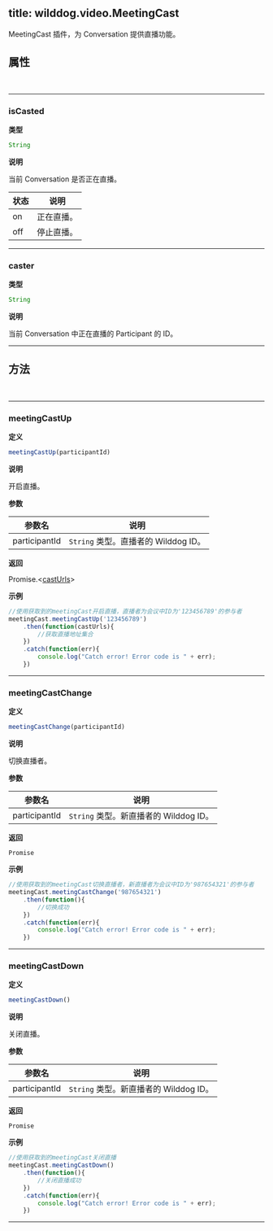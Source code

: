 ﻿
title: wilddog.video.MeetingCast
---

MeetingCast 插件，为 Conversation 提供直播功能。

## 属性

</br>

---

### isCasted

**类型**

```js
String
```

**说明**

当前 Conversation 是否正在直播。

| 状态 | 说明 |
|---|---|
| on | 正在直播。 |
| off | 停止直播。 |

---

### caster

**类型**

```js
String
```

**说明**

当前 Conversation 中正在直播的 Participant 的 ID。

---

## 方法

</br>

---

### meetingCastUp

**定义**

```js
meetingCastUp(participantId)
```

**说明**

开启直播。

**参数**

| 参数名 | 说明 |
|---|---|
| participantId | `String` 类型。直播者的 Wilddog ID。 |

**返回**

Promise.<[castUrls](/api/video/web/api.html#castUrls)>

**示例**

```js
//使用获取到的meetingCast开启直播，直播者为会议中ID为'123456789'的参与者
meetingCast.meetingCastUp('123456789')
    .then(function(castUrls){
        //获取直播地址集合
    })
    .catch(function(err){
        console.log("Catch error! Error code is " + err);
    })
```

---

### meetingCastChange

**定义**

```js
meetingCastChange(participantId)
```

**说明**

切换直播者。

**参数**

| 参数名 | 说明 |
|---|---|
| participantId | `String` 类型。新直播者的 Wilddog ID。 |

**返回**

`Promise`

**示例**

```js
//使用获取到的meetingCast切换直播者，新直播者为会议中ID为'987654321'的参与者
meetingCast.meetingCastChange('987654321')
    .then(function(){
        //切换成功
    })
    .catch(function(err){
        console.log("Catch error! Error code is " + err);
    })
```

---

### meetingCastDown

**定义**

```js
meetingCastDown()
```

**说明**

关闭直播。

**参数**

| 参数名 | 说明 |
|---|---|
| participantId | `String` 类型。新直播者的 Wilddog ID。 |

**返回**

`Promise`

**示例**

```js
//使用获取到的meetingCast关闭直播
meetingCast.meetingCastDown()
    .then(function(){
        //关闭直播成功
    })
    .catch(function(err){
        console.log("Catch error! Error code is " + err);
    })
```

---
